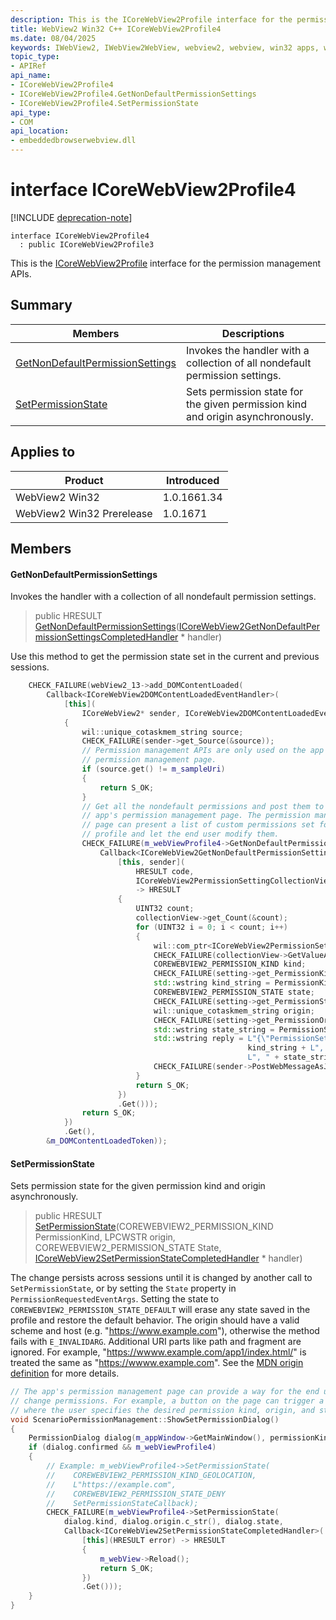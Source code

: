 ```yaml
---
description: This is the ICoreWebView2Profile interface for the permission management APIs.
title: WebView2 Win32 C++ ICoreWebView2Profile4
ms.date: 08/04/2025
keywords: IWebView2, IWebView2WebView, webview2, webview, win32 apps, win32, edge, ICoreWebView2, ICoreWebView2Controller, browser control, edge html, ICoreWebView2Profile4
topic_type: 
- APIRef
api_name:
- ICoreWebView2Profile4
- ICoreWebView2Profile4.GetNonDefaultPermissionSettings
- ICoreWebView2Profile4.SetPermissionState
api_type:
- COM
api_location:
- embeddedbrowserwebview.dll
---
```


# interface ICoreWebView2Profile4

[!INCLUDE [deprecation-note](../includes/deprecation-note.md)]

```
interface ICoreWebView2Profile4
  : public ICoreWebView2Profile3
```

This is the [ICoreWebView2Profile](icorewebview2profile.md#icorewebview2profile) interface for the permission management APIs.

## Summary

 Members                        | Descriptions
--------------------------------|---------------------------------------------
[GetNonDefaultPermissionSettings](#getnondefaultpermissionsettings) | Invokes the handler with a collection of all nondefault permission settings.
[SetPermissionState](#setpermissionstate) | Sets permission state for the given permission kind and origin asynchronously.

## Applies to

Product                         | Introduced
--------------------------------|---------------------------------------------
WebView2 Win32            |    1.0.1661.34
WebView2 Win32 Prerelease |    1.0.1671

## Members

#### GetNonDefaultPermissionSettings

Invokes the handler with a collection of all nondefault permission settings.

> public HRESULT [GetNonDefaultPermissionSettings](#getnondefaultpermissionsettings)([ICoreWebView2GetNonDefaultPermissionSettingsCompletedHandler](icorewebview2getnondefaultpermissionsettingscompletedhandler.md#icorewebview2getnondefaultpermissionsettingscompletedhandler) * handler)

Use this method to get the permission state set in the current and previous sessions.

```cpp
    CHECK_FAILURE(webView2_13->add_DOMContentLoaded(
        Callback<ICoreWebView2DOMContentLoadedEventHandler>(
            [this](
                ICoreWebView2* sender, ICoreWebView2DOMContentLoadedEventArgs* args) -> HRESULT
            {
                wil::unique_cotaskmem_string source;
                CHECK_FAILURE(sender->get_Source(&source));
                // Permission management APIs are only used on the app's
                // permission management page.
                if (source.get() != m_sampleUri)
                {
                    return S_OK;
                }
                // Get all the nondefault permissions and post them to the
                // app's permission management page. The permission management
                // page can present a list of custom permissions set for this
                // profile and let the end user modify them.
                CHECK_FAILURE(m_webViewProfile4->GetNonDefaultPermissionSettings(
                    Callback<ICoreWebView2GetNonDefaultPermissionSettingsCompletedHandler>(
                        [this, sender](
                            HRESULT code,
                            ICoreWebView2PermissionSettingCollectionView* collectionView)
                            -> HRESULT
                        {
                            UINT32 count;
                            collectionView->get_Count(&count);
                            for (UINT32 i = 0; i < count; i++)
                            {
                                wil::com_ptr<ICoreWebView2PermissionSetting> setting;
                                CHECK_FAILURE(collectionView->GetValueAtIndex(i, &setting));
                                COREWEBVIEW2_PERMISSION_KIND kind;
                                CHECK_FAILURE(setting->get_PermissionKind(&kind));
                                std::wstring kind_string = PermissionKindToString(kind);
                                COREWEBVIEW2_PERMISSION_STATE state;
                                CHECK_FAILURE(setting->get_PermissionState(&state));
                                wil::unique_cotaskmem_string origin;
                                CHECK_FAILURE(setting->get_PermissionOrigin(&origin));
                                std::wstring state_string = PermissionStateToString(state);
                                std::wstring reply = L"{\"PermissionSetting\": \"" +
                                                     kind_string + L", " + origin.get() +
                                                     L", " + state_string + L"\"}";
                                CHECK_FAILURE(sender->PostWebMessageAsJson(reply.c_str()));
                            }
                            return S_OK;
                        })
                        .Get()));
                return S_OK;
            })
            .Get(),
        &m_DOMContentLoadedToken));
```

#### SetPermissionState

Sets permission state for the given permission kind and origin asynchronously.

> public HRESULT [SetPermissionState](#setpermissionstate)(COREWEBVIEW2_PERMISSION_KIND PermissionKind, LPCWSTR origin, COREWEBVIEW2_PERMISSION_STATE State, [ICoreWebView2SetPermissionStateCompletedHandler](icorewebview2setpermissionstatecompletedhandler.md#icorewebview2setpermissionstatecompletedhandler) * handler)

The change persists across sessions until it is changed by another call to `SetPermissionState`, or by setting the `State` property in `PermissionRequestedEventArgs`. Setting the state to `COREWEBVIEW2_PERMISSION_STATE_DEFAULT` will erase any state saved in the profile and restore the default behavior. The origin should have a valid scheme and host (e.g. "https://www.example.com"), otherwise the method fails with `E_INVALIDARG`. Additional URI parts like path and fragment are ignored. For example, "https://wwww.example.com/app1/index.html/" is treated the same as "https://wwww.example.com". See the [MDN origin definition](https://developer.mozilla.org/docs/Glossary/Origin) for more details.

```cpp
// The app's permission management page can provide a way for the end user to
// change permissions. For example, a button on the page can trigger a dialog,
// where the user specifies the desired permission kind, origin, and state.
void ScenarioPermissionManagement::ShowSetPermissionDialog()
{
    PermissionDialog dialog(m_appWindow->GetMainWindow(), permissionKinds, permissionStates);
    if (dialog.confirmed && m_webViewProfile4)
    {
        // Example: m_webViewProfile4->SetPermissionState(
        //    COREWEBVIEW2_PERMISSION_KIND_GEOLOCATION,
        //    L"https://example.com",
        //    COREWEBVIEW2_PERMISSION_STATE_DENY
        //    SetPermissionStateCallback);
        CHECK_FAILURE(m_webViewProfile4->SetPermissionState(
            dialog.kind, dialog.origin.c_str(), dialog.state,
            Callback<ICoreWebView2SetPermissionStateCompletedHandler>(
                [this](HRESULT error) -> HRESULT
                {
                    m_webView->Reload();
                    return S_OK;
                })
                .Get()));
    }
}
```


